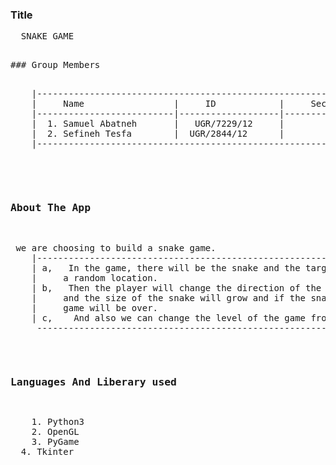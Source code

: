 ### Title
  <pre>
  SNAKE GAME
   <pre>
### Group Members

<pre>
	|------------------------------------------------------------|
	|     Name                 |     ID            |     Section |
	|--------------------------|-------------------|-------------|
	|  1. Samuel Abatneh       |   UGR/7229/12     |         1   |
	|  2. Sefineh Tesfa        |  UGR/2844/12      |         1   |
	|------------------------------------------------------------|

</pre>

### About The App
<pre>
 we are choosing to build a snake game. 
    |-----------------------------------------------------------------------------------------|
    | a,   In the game, there will be the snake and the target. the target will be located at |
    |     a random location.                                                                  |
    | b,   Then the player will change the direction of the snake towards the target.         |
    |     and the size of the snake will grow and if the snake touches his body the           |
    |     game will be over.                                                                  |
    | c,    And also we can change the level of the game from easy to medium and to hard.     |
     -----------------------------------------------------------------------------------------|
</pre>

 
### Languages And Liberary used

<pre>
	1. Python3
	2. OpenGL
	3. PyGame
  4. Tkinter
</pre>
